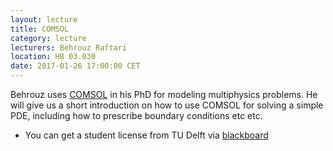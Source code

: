 ```yaml
---
layout: lecture
title: COMSOL
category: lecture
lecturers: Behrouz Raftari 
location: HB 03.030
date: 2017-01-26 17:00:00 CET
---
```


Behrouz uses [COMSOL] in his PhD for modeling multiphysics problems. He will give us a short introduction on how to use COMSOL for solving a simple PDE, including how to prescribe boundary conditions etc etc.

* You can get a student license from TU Delft via [blackboard]

[COMSOL]: https://www.comsol.nl/
[blackboard]: https://software.tudelft.nl/
